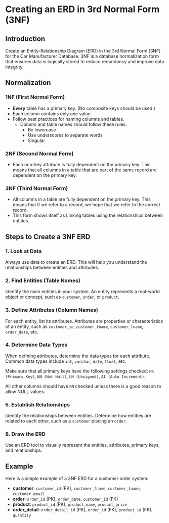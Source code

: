 # Creating an ERD in 3rd Normal Form (3NF)

## Introduction
Create an Entity-Relationship Diagram (ERD) in the 3rd Normal Form (3NF) for the Car Manufacturer Database. 3NF is a database normalization form that ensures data is logically stored to reduce redundancy and improve data integrity.

## Normalization

### 1NF (First Normal Form)
- <strong>Every</strong> table has a primary key. (No composite keys should be used.)
- Each column contains only one value.
- Follow best practices for naming columns and tables.
    - Column and table names should follow these rules:
        - Be lowercase
        - Use underscores to separate words
        - Singular 

### 2NF (Second Normal Form)
- Each non-key attribute is fully dependent on the primary key. This means that all columns in a table that are part of the same record are dependent on the primary key.

### 3NF (Third Normal Form)
- All columns in a table are fully dependent on the primary key. This means that if we refer to a record, we hope that we refer to the correct record.
- This form shows itself as Linking tables using the relationships between entities.

## Steps to Create a 3NF ERD

### 1. Look at Data
Always use data to create an ERD. This will help you understand the relationships between entities and attributes.

### 2. Find Entities (Table Names)
Identify the main entities in your system. An entity represents a real-world object or concept, such as `customer`, `order`, or `product`.

### 3. Define Attributes (Column Names)
For each entity, list its attributes. Attributes are properties or characteristics of an entity, such as `customer_id`, `customer_fname`, `customer_lname`, `order_date`, etc.

### 4. Determine Data Types
When defining attributes, determine the data types for each attribute. Common data types include `int`, `varchar`, `date`, `float`, etc.

Make sure that all primary keys have the following settings checked: `PK (Primary Key)`, `NN (Not Null)`, `UN (Unsigned)`, `AI (Auto Increment)`.

All other columns should have `NN` checked unless there is a good reason to allow NULL values.

### 5. Establish Relationships
Identify the relationships between entities. Determine how entities are related to each other, such as a `customer` placing an `order`.

### 8. Draw the ERD
Use an ERD tool to visually represent the entities, attributes, primary keys, and relationships.

## Example
Here is a simple example of a 3NF ERD for a customer order system:

- **customer**: `customer_id` (PK), `customer_fname`, `customer_lname`, `customer_email`
- **order**: `order_id` (PK), `order_date`, `customer_id` (FK)
- **product**: `product_id` (PK), `product_name`, `product_price`
- **order_detail**: `order_detail_id` (PK), `order_id` (FK), `product_id` (FK), `quantity`

